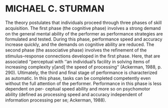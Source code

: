# MICHAEL C. STURMAN

The theory postulates that individuals proceed through three phases of skill acquisition. The ﬁrst phase (the cognitive phase) involves a strong demand on the general mental ability of the performer as performance strategies are formulated and tested. During this phase, performance speed and accuracy increase quickly, and the demands on cognitive ability are reduced. The second phase (the associative phase) involves the reﬁnement of the stimulus–response connections developed in the ﬁrst phase. Here, that are associated ‘‘perceptual with ‘‘an individual’s facility in solving items of increasing complexity y[and] the speed of processing’’ (Ackerman, 1988, p. 290). Ultimately, the third and ﬁnal stage of performance is characterized as automatic. In this phase, tasks can be completed competently even without the full attention of the performer. Performance in this phase is less dependent on per- ceptual speed ability and more so on psychomotor ability (deﬁned as processing speed and accuracy independent of information processing per se; Ackerman, 1988).